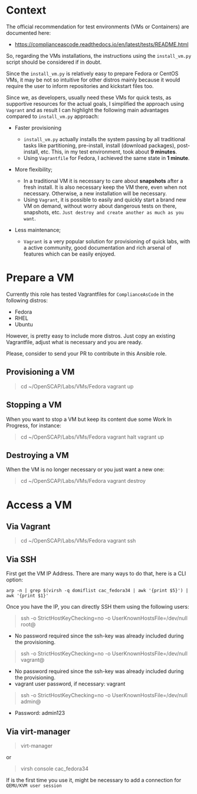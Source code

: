 # Context
The official recommendation for test environments (VMs or Containers) are documented here:
- https://complianceascode.readthedocs.io/en/latest/tests/README.html

So, regarding the VMs installations, the instructions using the `install_vm.py` script should be considered if in doubt.

Since the `install_vm.py` is relatively easy to prepare Fedora or CentOS VMs, it may be not so intuitive for other distros mainly because it would require the user to inform repositories and kickstart files too.

Since we, as developers, usually need these VMs for quick tests, as supportive resources for the actual goals, I simplified the approach using `Vagrant` and as result I can highlight the following main advantages compared to `install_vm.py` approach:

- Faster provisioning
    - `install_vm.py` actually installs the system passing by all traditional tasks like partitioning, pre-install, install (download packages), post-install, etc. This, in my test environment, took about **9 minutes**.
    - Using `Vagrantfile` for Fedora, I achieved the same state in **1 minute**.

- More flexibility;
    - In a traditional VM it is necessary to care about **snapshots** after a fresh install. It is also necessary keep the VM there, even when not necessary. Otherwise, a new installation will be necessary.
    - Using `Vagrant`, it is possible to easily and quickly start a brand new VM on demand, without worry about dangerous tests on there, snapshots, etc. `Just destroy and create another as much as you want`.
- Less maintenance;
    - `Vagrant` is a very popular solution for provisioning of quick labs, with a active community, good documentation and rich arsenal of features which can be easily enjoyed.

# Prepare a VM
Currently this role has tested Vagrantfiles for `ComplianceAsCode` in the following distros:
- Fedora
- RHEL
- Ubuntu

However, is pretty easy to include more distros. Just copy an existing Vagrantfile, adjust what is necessary and you are ready.

Please, consider to send your PR to contribute in this Ansible role.

## Provisioning a VM
>cd ~/OpenSCAP/Labs/VMs/Fedora
>vagrant up

## Stopping a VM
When you want to stop a VM but keep its content due some Work In Progress, for instance:
>cd ~/OpenSCAP/Labs/VMs/Fedora
>vagrant halt
>vagrant up

## Destroying a VM
When the VM is no longer necessary or you just want a new one:
>cd ~/OpenSCAP/Labs/VMs/Fedora
>vagrant destroy

# Access a VM
## Via Vagrant
>cd ~/OpenSCAP/Labs/VMs/Fedora
>vagrant ssh

## Via SSH
First get the VM IP Address. There are many ways to do that, here is a CLI option:
```
arp -n | grep $(virsh -q domiflist cac_fedora34 | awk '{print $5}') | awk '{print $1}'
```
Once you have the IP, you can directly SSH them using the following users:
>ssh -o StrictHostKeyChecking=no -o UserKnownHostsFile=/dev/null root@<IP>

- No password required since the ssh-key was already included during the provisioning.

>ssh -o StrictHostKeyChecking=no -o UserKnownHostsFile=/dev/null vagrant@<IP>

- No password required since the ssh-key was already included during the provisioning.
- vagrant user password, if necessary: vagrant

>ssh -o StrictHostKeyChecking=no -o UserKnownHostsFile=/dev/null admin@<IP>
- Password: admin123

## Via virt-manager
>virt-manager

or

>virsh console cac_fedora34

If is the first time you use it, might be necessary to add a connection for `QEMU/KVM user session`
